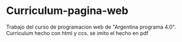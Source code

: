 # Curriculum-pagina-web
Trabajo del curso de programacion web de "Argentina programa 4.0". Curriculum hecho con html y ccs. se imito el hecho en pdf
